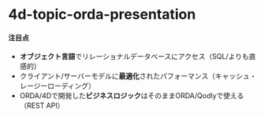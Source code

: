 # 4d-topic-orda-presentation

#### 注目点

* **オブジェクト言語**でリレーショナルデータベースにアクセス（SQL/よりも直感的）
* クライアント/サーバーモデルに**最適化**されたパフォーマンス（キャッシュ・レージーローディング）
* ORDA/4Dで開発した**ビジネスロジック**はそのままORDA/Qodlyで使える（REST API）
 
